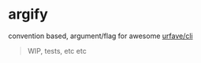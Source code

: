 # argify
convention based, argument/flag for awesome [urfave/cli](https://github.com/urfave/cli)

> WIP, tests, etc etc
